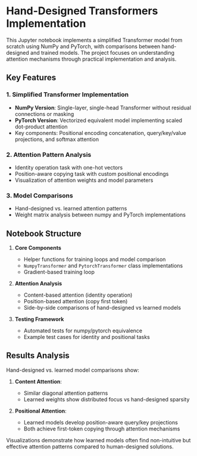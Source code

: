 # Hand-Designed Transformers Implementation

This Jupyter notebook implements a simplified Transformer model from scratch using NumPy and PyTorch, with comparisons between hand-designed and trained models. The project focuses on understanding attention mechanisms through practical implementation and analysis.

## Key Features

### 1. Simplified Transformer Implementation
- **NumPy Version**: Single-layer, single-head Transformer without residual connections or masking
- **PyTorch Version**: Vectorized equivalent model implementing scaled dot-product attention
- Key components: Positional encoding concatenation, query/key/value projections, and softmax attention

### 2. Attention Pattern Analysis
- Identity operation task with one-hot vectors
- Position-aware copying task with custom positional encodings
- Visualization of attention weights and model parameters

### 3. Model Comparisons
- Hand-designed vs. learned attention patterns
- Weight matrix analysis between numpy and PyTorch implementations

## Notebook Structure
1. **Core Components**
   - Helper functions for training loops and model comparison
   - `NumpyTransformer` and `PytorchTransformer` class implementations
   - Gradient-based training loop

2. **Attention Analysis**
   - Content-based attention (identity operation)
   - Position-based attention (copy first token)
   - Side-by-side comparisons of hand-designed vs learned models

3. **Testing Framework**
   - Automated tests for numpy/pytorch equivalence
   - Example test cases for identity and positional tasks

## Results Analysis
Hand-designed vs. learned model comparisons show:
1. **Content Attention**:
   - Similar diagonal attention patterns
   - Learned weights show distributed focus vs hand-designed sparsity

2. **Positional Attention**:
   - Learned models develop position-aware query/key projections
   - Both achieve first-token copying through attention mechanisms

Visualizations demonstrate how learned models often find non-intuitive but effective attention patterns compared to human-designed solutions.
